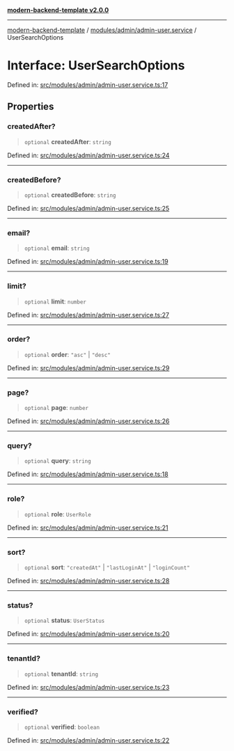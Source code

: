[**modern-backend-template v2.0.0**](../../../../README.md)

***

[modern-backend-template](../../../../modules.md) / [modules/admin/admin-user.service](../README.md) / UserSearchOptions

# Interface: UserSearchOptions

Defined in: [src/modules/admin/admin-user.service.ts:17](https://github.com/maemreyo/saas-4cus-nodejs/blob/2a5b3f3aa11335dfa561e80e1feabb8e6084261e/src/modules/admin/admin-user.service.ts#L17)

## Properties

### createdAfter?

> `optional` **createdAfter**: `string`

Defined in: [src/modules/admin/admin-user.service.ts:24](https://github.com/maemreyo/saas-4cus-nodejs/blob/2a5b3f3aa11335dfa561e80e1feabb8e6084261e/src/modules/admin/admin-user.service.ts#L24)

***

### createdBefore?

> `optional` **createdBefore**: `string`

Defined in: [src/modules/admin/admin-user.service.ts:25](https://github.com/maemreyo/saas-4cus-nodejs/blob/2a5b3f3aa11335dfa561e80e1feabb8e6084261e/src/modules/admin/admin-user.service.ts#L25)

***

### email?

> `optional` **email**: `string`

Defined in: [src/modules/admin/admin-user.service.ts:19](https://github.com/maemreyo/saas-4cus-nodejs/blob/2a5b3f3aa11335dfa561e80e1feabb8e6084261e/src/modules/admin/admin-user.service.ts#L19)

***

### limit?

> `optional` **limit**: `number`

Defined in: [src/modules/admin/admin-user.service.ts:27](https://github.com/maemreyo/saas-4cus-nodejs/blob/2a5b3f3aa11335dfa561e80e1feabb8e6084261e/src/modules/admin/admin-user.service.ts#L27)

***

### order?

> `optional` **order**: `"asc"` \| `"desc"`

Defined in: [src/modules/admin/admin-user.service.ts:29](https://github.com/maemreyo/saas-4cus-nodejs/blob/2a5b3f3aa11335dfa561e80e1feabb8e6084261e/src/modules/admin/admin-user.service.ts#L29)

***

### page?

> `optional` **page**: `number`

Defined in: [src/modules/admin/admin-user.service.ts:26](https://github.com/maemreyo/saas-4cus-nodejs/blob/2a5b3f3aa11335dfa561e80e1feabb8e6084261e/src/modules/admin/admin-user.service.ts#L26)

***

### query?

> `optional` **query**: `string`

Defined in: [src/modules/admin/admin-user.service.ts:18](https://github.com/maemreyo/saas-4cus-nodejs/blob/2a5b3f3aa11335dfa561e80e1feabb8e6084261e/src/modules/admin/admin-user.service.ts#L18)

***

### role?

> `optional` **role**: `UserRole`

Defined in: [src/modules/admin/admin-user.service.ts:21](https://github.com/maemreyo/saas-4cus-nodejs/blob/2a5b3f3aa11335dfa561e80e1feabb8e6084261e/src/modules/admin/admin-user.service.ts#L21)

***

### sort?

> `optional` **sort**: `"createdAt"` \| `"lastLoginAt"` \| `"loginCount"`

Defined in: [src/modules/admin/admin-user.service.ts:28](https://github.com/maemreyo/saas-4cus-nodejs/blob/2a5b3f3aa11335dfa561e80e1feabb8e6084261e/src/modules/admin/admin-user.service.ts#L28)

***

### status?

> `optional` **status**: `UserStatus`

Defined in: [src/modules/admin/admin-user.service.ts:20](https://github.com/maemreyo/saas-4cus-nodejs/blob/2a5b3f3aa11335dfa561e80e1feabb8e6084261e/src/modules/admin/admin-user.service.ts#L20)

***

### tenantId?

> `optional` **tenantId**: `string`

Defined in: [src/modules/admin/admin-user.service.ts:23](https://github.com/maemreyo/saas-4cus-nodejs/blob/2a5b3f3aa11335dfa561e80e1feabb8e6084261e/src/modules/admin/admin-user.service.ts#L23)

***

### verified?

> `optional` **verified**: `boolean`

Defined in: [src/modules/admin/admin-user.service.ts:22](https://github.com/maemreyo/saas-4cus-nodejs/blob/2a5b3f3aa11335dfa561e80e1feabb8e6084261e/src/modules/admin/admin-user.service.ts#L22)
